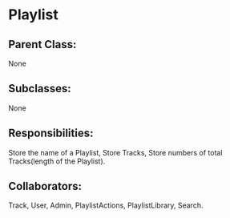 # Playlist

## Parent Class:
None

## Subclasses:
None

## Responsibilities:
Store the name of a Playlist, Store Tracks, Store numbers of total Tracks(length of the Playlist).

## Collaborators:
Track, User, Admin, PlaylistActions, PlaylistLibrary, Search.
